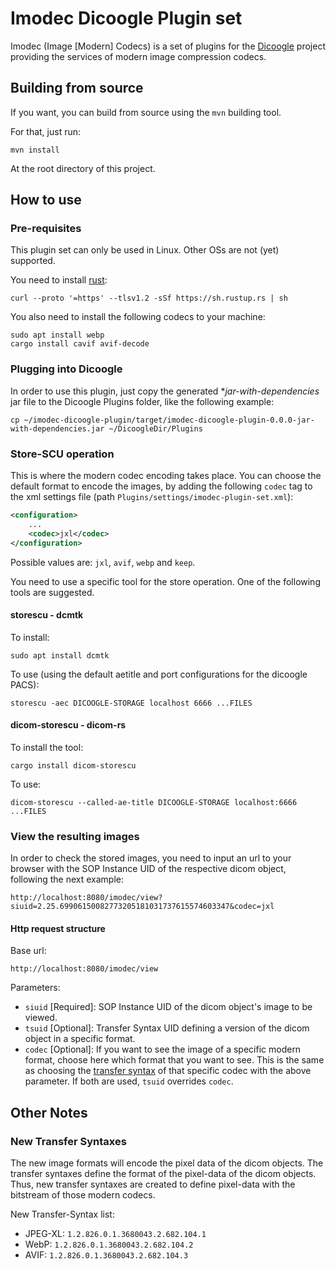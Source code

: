 # Imodec Dicoogle Plugin set
Imodec (Image [Modern] Codecs) is a set of plugins
for the [Dicoogle](https://github.com/bioinformatics-ua/dicoogle/)
project providing the services of modern image compression codecs.

## Building from source
If you want, you can build from source using the `mvn`
building tool.

For that, just run:
```shell
mvn install
```

At the root directory of this project.

## How to use

### Pre-requisites

This plugin set can only be used in Linux.
Other OSs are not (yet) supported.

You need to install
[rust](https://www.rust-lang.org/tools/install):
```shell
curl --proto '=https' --tlsv1.2 -sSf https://sh.rustup.rs | sh
```

You also need to install the following codecs
to your machine:
```shell
sudo apt install webp
cargo install cavif avif-decode
```

### Plugging into Dicoogle

In order to use this plugin, just copy the generated
*_jar-with-dependencies_ jar file to the Dicoogle
Plugins folder, like the following example:

```shell
cp ~/imodec-dicoogle-plugin/target/imodec-dicoogle-plugin-0.0.0-jar-with-dependencies.jar ~/DicoogleDir/Plugins
```

### Store-SCU operation

This is where the modern codec encoding takes place.
You can choose the default format to encode
the images, by adding the following `codec` tag to the
xml settings file (path `Plugins/settings/imodec-plugin-set.xml`):
```xml
<configuration>
    ...
    <codec>jxl</codec>
</configuration>
```
Possible values are: `jxl`, `avif`, `webp` and `keep`.


You need to use a specific tool for the store operation.
One of the following tools are suggested.

#### storescu - dcmtk
To install:
```shell
sudo apt install dcmtk
```

To use (using the default aetitle and
port configurations for the dicoogle PACS):
```shell
storescu -aec DICOOGLE-STORAGE localhost 6666 ...FILES
```

#### dicom-storescu - dicom-rs

To install the tool:
```shell
cargo install dicom-storescu
```

To use:
```shell
dicom-storescu --called-ae-title DICOOGLE-STORAGE localhost:6666 ...FILES
```

### View the resulting images
In order to check the stored images, you need to
input an url to your browser with the
SOP Instance UID of the respective dicom object,
following the next example:
```http request
http://localhost:8080/imodec/view?siuid=2.25.69906150082773205181031737615574603347&codec=jxl
```

#### Http request structure
Base url:
```http request
http://localhost:8080/imodec/view
```

Parameters:
 * `siuid` [Required]: SOP Instance UID of the dicom object's image to be viewed.
 * `tsuid` [Optional]: Transfer Syntax UID defining a version of the dicom object in a specific format.
 * `codec` [Optional]: If you want to see the image of a specific modern format, choose here which format that 
you want to see. This is the same as choosing the [transfer syntax](#new-transfer-syntaxes) of that specific codec with the
above parameter. If both are used, `tsuid` overrides `codec`.


## Other Notes

### New Transfer Syntaxes

The new image formats will encode the pixel data of the dicom objects.
The transfer syntaxes define the format of the pixel-data of the dicom objects.
Thus, new transfer syntaxes are created to define pixel-data with the bitstream of those modern codecs.

New Transfer-Syntax list:
 * JPEG-XL: `1.2.826.0.1.3680043.2.682.104.1`
 * WebP: `1.2.826.0.1.3680043.2.682.104.2`
 * AVIF: `1.2.826.0.1.3680043.2.682.104.3`

